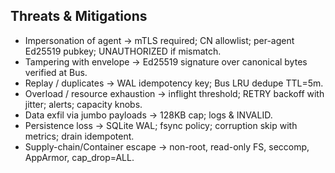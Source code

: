 ## Threats & Mitigations

- Impersonation of agent → mTLS required; CN allowlist; per-agent Ed25519 pubkey; UNAUTHORIZED if mismatch.
- Tampering with envelope → Ed25519 signature over canonical bytes verified at Bus.
- Replay / duplicates → WAL idempotency key; Bus LRU dedupe TTL=5m.
- Overload / resource exhaustion → inflight threshold; RETRY backoff with jitter; alerts; capacity knobs.
- Data exfil via jumbo payloads → 128KB cap; logs & INVALID.
- Persistence loss → SQLite WAL; fsync policy; corruption skip with metrics; drain idempotent.
- Supply-chain/Container escape → non-root, read-only FS, seccomp, AppArmor, cap_drop=ALL.
